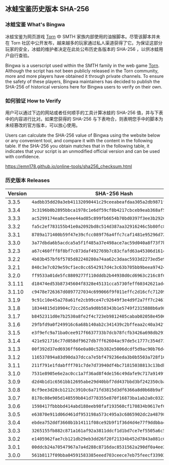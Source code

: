 ## 冰蛙宝鉴历史版本 SHA-256

### 冰蛙宝鉴 What's Bingwa

冰蛙宝鉴为网页游戏 [Torn](https://www.torn.com/) 中 SMTH 家族内部使用的油猴脚本。尽管该脚本并未在 Torn 社区中公开发布，越来越多的玩家通过私人渠道获得了它。为保证这部分玩家的安全，冰蛙的维护者决定在此处公布历史各版本的 SHA-256 ，以供冰蛙用户自行查验。

Bingwa is a userscript used within the SMTH family in the web game [Torn](https://www.torn.com/). Although the script has not been publicly released in the Torn community, more and more players have obtained it through private channels. To ensure the safety of these players, Bingwa maintainers has decided to publish the SHA-256 of historical versions here for Bingwa users to verify on their own.

### 如何验证 How to Verify

用户可以通过下边的网站或者任何顺手的工具计算冰蛙的 SHA-256 值，并与下表中的内容进行比对。如果您获得的 SHA-256 与下表吻合，则表明您手中的脚本为未经篡改的官方版本，可以放心使用。

Users can calculate the SHA-256 value of Bingwa using the website below or any convenient tool, and compare it with the content in the following table. If the SHA-256 you obtain matches that in the following table, it indicates that your script is an unmodified official version and can be used with confidence.

https://emn178.github.io/online-tools/sha256_checksum.html

### 历史版本 Releases

| Version | SHA-256 Hash                                                       |
| ------- | ------------------------------------------------------------------ |
| 3.3.5   | `4adbb35dd20a3eb41132090441c29ceeabeafdaa305a2db9871fea964354f513` |
| 3.3.4   | `3c3196b0b2895bbca1978c1e6df59cf8b4217cbceb9eab368af5abec4e79bb32` |
| 3.3.3   | `ac5299174ea8c5eee44ad85c899fb6654b70bd0397f3ee3b2926c6049dd7424e` |
| 3.3.2   | `fa5c2ef783155b41e0a2092bd8c514d387aa32916246c5b80fc8e6200e8d7d89` |
| 3.3.1   | `8789a171400b59f47e39cfcc089f76a4ffc7caf1481e95296d72a3a9b6b39702` |
| 3.3.0   | `3a77dbda6b5acdca5a5f1f485a37e498ace7ac59d040a8f73f7b4be41619416f` |
| 3.2.3   | `a67c460fff8f8bf7c073daf492769b7c83cfafd63a45306d161ce8f49e37ad49` |
| 3.2.2   | `4b03b457bf6f5785d82240280a74aa62c3daac5933d2273ed5e9a0eb465e815e` |
| 3.2.1   | `840c3e7c029e59cf1ec0cc6542917d4c3c63b705bb9beea974247c9bb691cc82` |
| 3.2.0   | `ff9533a01de5fc8809277f110dddb2b44938d0cd6963c216c8f0bbc6953360e7` |
| 3.1.11  | `d18474ed53b87345604f8328e45131cca5730feff60342621adca05cd38058fa` |
| 3.1.10  | `c9478e726367d0897727034c699066f9f011effc2d16cfc71209036ce828dfd1` |
| 3.1.9   | `9c91c10e45a278a61fe2cb99ce47c92649f3e4d9f2a7ff7c24616a3d6ced1cb2` |
| 3.1.8   | `18344815d10904c72cc265a9d0b58343b1e5749f2315888b6a9876991bd17d73` |
| 3.1.7   | `b8452311d0e7b2530a8fe2f4c723eb9812405cabab02058e45065f8289bc474d` |
| 3.1.6   | `29fbfd9a0f249916c6a68b140ab2c341439c2bffeaa2c40a342ffe463052d974` |
| 3.1.5   | `e3f9efc9a71ba0cee917f6637733b7dcb78fcfb3426a698db2912b515c1dfc2f` |
| 3.1.4   | `421e921716c77d058df9627db7ff62604ac97de5c1777c354d739c1602f4c145` |
| 3.1.3   | `00f392d37ed6936ff66e0a80c52b382e5006dcdf5d9ac90b76dc22a2e5e64265` |
| 3.1.2   | `116537894a83d90da37dcca7e5bf479236eda3b0b5503a728f160aaea70a1520` |
| 3.1.1   | `211f791e1fdabfff701c7de7d73940df4bc71815038813c13bdbbba928acc8db` |
| 3.1.0   | `7531e8905e6e2ac0cc1a7f36ad8f4de156c49dafe9c717a9149f1d34ec1454a0` |
| 3.0.9   | `d2d4b1d1c6561bb12695abe29d40bbf7dd437bbd3bf242350cbaf57b2ebf88f8` |
| 3.0.8   | `8cf9ee3d28cb1212c3910c6a71fd3815d3df6366a8d0b68b9af715e7a9a095b8` |
| 3.0.7   | `8178c08e905d148559b841d778355e870f16873ba1ab2a8c03225553def135a0` |
| 3.0.6   | `1598417fbbbbd414abd188eeb98faf193560cf170834b9617ef0be6ac6be632f` |
| 3.0.5   | `e63870e911d06d461df953198a573c495a3c6865902dc2a48798a2c46597b3a9` |
| 3.0.4   | `ebdea752ddf3660b1b14111f08ce92b9f1f36d4d4e77f9ddbbaceef86a4634b4` |
| 3.0.3   | `3265155fb882c871a161af92a3811ddcf1d1bd7ce7ef5505a6c5b6a7a053e267` |
| 3.0.2   | `e1405962fae7cb121db29eb3dd26f20f21334b452d7843a081c07cd52aac41f5` |
| 3.0.1   | `00ddcb24a70547967a7a4d288c8716dac8531562a290df0a4ee297eb18b716f6` |
| 3.0.0   | `561b8117f09bba04591583385eeed703ceece7eb75feecf339031ab0edeccd43` |
